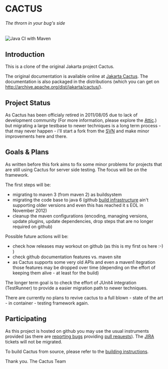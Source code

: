 # CACTUS
###### The throrn in your bug's side

![Java CI with Maven](https://github.com/dgeissl/jakarta-cactus/workflows/Java%20CI%20with%20Maven/badge.svg)

## Introduction

This is a clone of the original Jakarta project Cactus.

The original documentation is available online at [Jakarta Cactus](http://jakarta.apache.org/cactus).
The documentation is also packaged in the distributions (which you can get on  http://archive.apache.org/dist/jakarta/cactus/).

## Project Status

As Cactus has been officialy retired in 2011/08/05 due to lack of development community (For more information, please explore the [Attic](http://attic.apache.org/).) but migrating a large testbase to newer techniques is a long term process - that may never happen - i'll start a fork from the [SVN](http://svn.apache.org/repos/asf/jakarta/cactus/trunk) and make minor improvements here and there.

## Goals & Plans

As written before this fork aims to fix some minor problems for projects that are still using Cactus for server side testing. The focus will be on the framework.

The first steps will be:

- migrating to maven 3 (from maven 2) as buildsystem
- migrating the code base to java 6 (github [build infrastructure](https://docs.travis-ci.com/user/languages/java/#Testing-Against-Multiple-JDKs) ain't supporting older versions and even this has reached it s EOL in November 2012)
- cleanup the maven configurations (encoding, managing versions, update plugins, update dependencies, drop steps that are no longer required on github)

Possible future actions will be:
- check how releases may workout on github (as this is my first os here :-) )
- check github documentation features vs. maven site
- as Cactus supports some very old APIs and even a maven1 itegration those features may be dropped over time (depending on the effort of keeping them alive - at least for the build)

The longer term goal is to check the effort of JUnit4 integration (TestRunner) to provide a easier migration path to newer techniques.

There are currently no plans to revive cactus to a full blown - state of the art - in container - testing framework again.

## Participating

As this project is hosted on github you may use the usual instruments provided (as there are [reporting bugs](https://github.com/dgeissl/jakarta-cactus/issues) providing [pull requests](https://github.com/dgeissl/jakarta-cactus/pulls)).
The [JIRA](https://issues.apache.org/jira/browse/cactus/?selectedTab=com.atlassian.jira.jira-projects-plugin:summary-panel) tickets will not be migrated.

To build Cactus from source, please refer to the [building instructions](BUILDING.txt).

Thank you.
The Cactus Team
